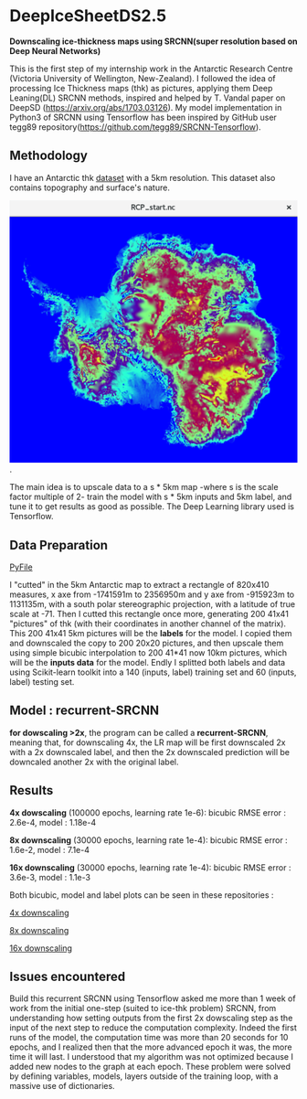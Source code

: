 # DeepIceSheetDS2.5


**Downscaling ice-thickness maps using SRCNN(super resolution based on Deep Neural Networks)**


This is the first step of my internship work in the Antarctic Research Centre (Victoria University of Wellington,
 New-Zealand).
I followed the idea of processing Ice Thickness maps (thk) as pictures, applying them
Deep Leaning(DL) SRCNN methods, inspired and helped by T. Vandal paper on DeepSD (https://arxiv.org/abs/1703.03126). 
My model implementation in Python3 of SRCNN using Tensorflow has been inspired by GitHub user 
tegg89 repository(https://github.com/tegg89/SRCNN-Tensorflow).

## Methodology
I have an Antarctic thk [dataset](/data/RCP_start.nc) with a 5km resolution. This dataset also contains 
topography and surface's nature.

![RCP_start](data/RCP_start.png). 

The main idea is to upscale data to a s * 5km map -where s is the scale factor multiple of 2- train the model with s * 5km 
inputs and 5km label, and tune it to get results as good as possible. The Deep Learning library used is Tensorflow.
## Data Preparation 

[PyFile](ncProcessing.py)

I "cutted" in the 5km Antarctic map to extract a rectangle of 820x410 measures, x axe from -1741591m to 2356950m and y axe from -915923m
to 1131135m, with a south polar stereographic projection, with a latitude of true scale at -71.
Then I cutted this rectangle once more, generating 200 41x41 "pictures" of thk (with their coordinates in another channel of the matrix).
This 200 41x41 5km pictures will be the __labels__ for the model. I copied them and downscaled the copy to 200 20x20 pictures, 
and then upscale them using simple bicubic interpolation to 200 41*41 now 10km pictures, which will be the __inputs data__ for the model.
Endly I splitted both labels and data using Scikit-learn toolkit into a 140 (inputs, label) training set and 60 (inputs, label)  testing set.

## Model : recurrent-SRCNN 

 **for dowscaling >2x**, the program can be called a **recurrent-SRCNN**, meaning that, for downscaling 4x, the LR map
 will be first downscaled 2x with a 2x downscaled label, and then the 2x downscaled prediction will be downcaled another
 2x with the original label.

## Results

**4x dowscaling** (100000 epochs, learning rate 1e-6): bicubic  RMSE error : 2.6e-4, model : 1.18e-4

**8x downscaling** (30000 epochs, learning rate 1e-4): bicubic RMSE error : 1.6e-2, model : 7.1e-4

**16x downscaling** (30000 epochs, learning rate 1e-4): bicubic RMSE error : 3.6e-3, model : 1.1e-3

Both bicubic, model and label plots can be seen in these repositories : 

[4x downscaling](/x4_results_30000_e4)

[8x downscaling](/x8_results_30000_e4)

[16x downscaling](x16_results_30000_e4)

## Issues encountered 

Build this recurrent SRCNN using Tensorflow asked me more than 1 week of work from the initial one-step (suited to ice-thk problem)
SRCNN, from understanding how setting outputs
from the first 2x dowscaling step as the input of the next step to reduce the computation complexity. Indeed the first 
runs of the model, the computation time was more than 20 seconds for 10 epochs, and I realized then that the more advanced 
epoch it was, the more time it will last. I understood that my algorithm was not optimized because I added new nodes to the 
graph at each epoch. These problem were solved by defining variables, models, layers outside of the training loop, with 
a massive use of dictionaries.   